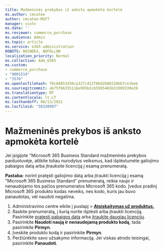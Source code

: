 ```yaml
---
title: Mažmeninės prekybos iš anksto apmokėta kortelė
ms.author: cmcatee
author: cmcatee-MSFT
manager: scotv
ms.date: ''
ms.reviewer: commerce_purchase
ms.audience: Admin
ms.topic: article
ms.service: o365-administration
ROBOTS: NOINDEX, NOFOLLOW
localization_priority: Normal
ms.collection: Adm_O365
ms.custom:
- commerce_purchase
- "9001519"
- "3576"
ms.openlocfilehash: f9c84853d30ca327cd12f06d2b802286b7ce1beb
ms.sourcegitcommit: ab75f66355116e995b3cb5505465b31989339e28
ms.translationtype: MT
ms.contentlocale: lt-LT
ms.lasthandoff: 08/13/2021
ms.locfileid: "58320997"
---
```

# <a name="retail-prepaid-card"></a>Mažmeninės prekybos iš anksto apmokėta kortelė

Jei įsigijote "Microsoft 365 Business Standard mažmeninės prekybos parduotuvėje, atlikite toliau nurodytus veiksmus, kad išplėstumėte galiojimo pabaigos datą arba įtrauksite licenciją į esamą prenumeratą.

**Pastaba:** norint pratęsti galiojimo datą arba įtraukti licenciją į esamą "Microsoft 365 Business Standard" prenumeratą, reikia naujo ir nenaudojamo tos pačios prenumeratos Microsoft 365 kodo. Įvedus pradinį Microsoft 365 produkto kodas neveiks, nes kodo, kuris jau buvo panaudotas, vėl naudoti negalima.

1. Administravimo centre eikite į puslapį  >  **[Atsiskaitymas už produktus.](https://go.microsoft.com/fwlink/p/?linkid=842054)**
2. Raskite prenumeratą, į kurią norite išplėsti arba įtraukti licenciją. Pasirinkite [pratęsti pabaigos datą](https://go.microsoft.com/fwlink/p/?linkid=842054) arba [įtraukite daugiau licencijų](https://go.microsoft.com/fwlink/p/?linkid=842054).
3. Pasirinkite **Naudoti naują ir nenaudojamą produkto kodą**, tada pasirinkite **Pirmyn**.
4. Įveskite produkto kodą ir pasirinkite **Pirmyn**.
5. Peržiūrėkite savo užsakymo informaciją. Jei viskas atrodo teisingai, pasirinkite **Panaudoti**.